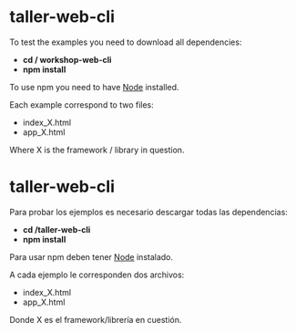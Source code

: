 # taller-web-cli
To test the examples you need to download all dependencies:
- <strong>cd / workshop-web-cli</strong>
- <strong>npm install</strong>

To use npm you need to have <a href="https://nodejs.org/en/">Node</a> installed.

Each example correspond to two files:
- index_X.html
- app_X.html

Where X is the framework / library in question.

# taller-web-cli
Para probar los ejemplos es necesario descargar todas las dependencias:
- <strong>cd /taller-web-cli</strong>
- <strong>npm install</strong>

Para usar npm deben tener <a href="https://nodejs.org/en/">Node</a> instalado.

A cada ejemplo le corresponden dos archivos:
- index_X.html
- app_X.html

Donde X es el framework/librería en cuestión.
